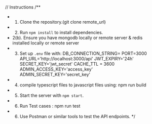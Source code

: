 
// Instructions
/**
 * 1. Clone the repository.(git clone remote_url)
 * 2. Run `npm install` to install dependencies.
 * 2(b). Ensure you have mongodb locally or remote server & redis installed locally or remote server
 * 3. Set up `.env` file with:
         DB_CONNECTION_STRING=
         PORT=3000
         API_URL='http://localhost:3000/api'
         JWT_EXPIRY='24h'
         SECRET_KEY='jwt_secret'
         CACHE_TTL = 3600
         ADMIN_ACCESS_KEY='access_key'
         ADMIN_SECRET_KEY='secret_key'
 * 4. compile typescript files to javascript files using: npm run build
 * 5. Start the server with `npm start`.
 * 6. Run Test cases : npm run test
 * 6. Use Postman or similar tools to test the API endpoints.
 */